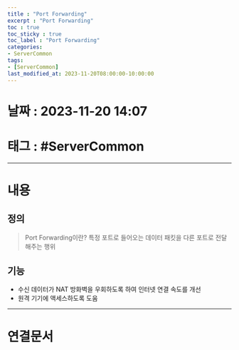 ```yaml
---
title : "Port Forwarding"
excerpt : "Port Forwarding"
toc : true
toc_sticky : true
toc_label : "Port Forwarding"
categories:
- ServerCommon
tags:
- [ServerCommon]
last_modified_at: 2023-11-20T08:00:00-10:00:00
---
```


# 날짜 : 2023-11-20 14:07

# 태그 : #ServerCommon
---

# 내용

## 정의
> Port Forwarding이란?
>특정 포트로 들어오는 데이터 패킷을 다른 포트로 전달 해주는 행위

## 기능
- 수신 데이터가 NAT 방화벽을 우회하도록 하여 인터넷 연결 속도를 개선
- 원격 기기에 액세스하도록 도움

---

# 연결문서
